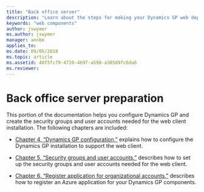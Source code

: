 ```yaml
---
title: "Back office server"
description: "Learn about the steps for making your Dynamics GP web deployment more secure."
keywords: "web components"
author: jswymer
ms.author: jswymer
manager: annbe
applies_to: 
ms.date: 09/05/2018
ms.topic: article
ms.assetid: 40f5fc79-4720-4b97-a598-a385d9fc6da6
ms.reviewer: 
---
```


# Back office server preparation

This portion of the documentation helps you configure Dynamics GP and create the security groups and user accounts needed for the web client installation. The following chapters are included:

- [Chapter 4, “Dynamics GP configuration,”](deployment-configurations.md) explains how to configure the Dynamics GP installation to support the web client.  

- [Chapter 5, “Security groups and user accounts,”](security-groups-and-user-accounts.md) describes how to set up the security groups and user accounts needed for the web client.  

- [Chapter 6, “Register application for organizational accounts,”](register-application-for-organizational-accounts.md) describes how to register an Azure application for your Dynamics GP components.  


